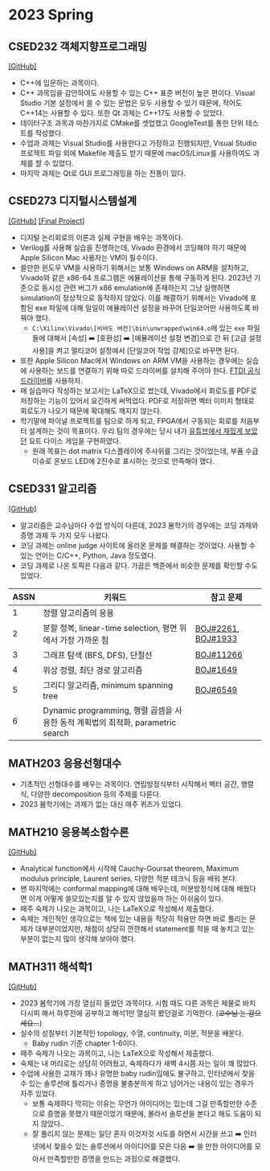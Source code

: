 # 2023 Spring

## CSED232 객체지향프로그래밍

[[GitHub]](https://github.com/sohnryang/csed232)

- C++에 입문하는 과목이다.
- C++ 과목임을 감안하여도 사용할 수 있는 C++ 표준 버전이 높은 편이다. Visual Studio 기본 설정에서 쓸 수 있는 문법은 모두 사용할 수 있기 때문에, 적어도 C++14는 사용할 수 있다. 또한 Qt 과제는 C++17도 사용할 수 있었다.
- 데이터구조 과목과 마찬가지로 CMake를 셋업했고 GoogleTest를 통한 단위 테스트를 작성했다.
- 수업과 과제는 Visual Studio를 사용한다고 가정하고 진행되지만, Visual Studio 프로젝트 파일 외에 Makefile 제출도 받기 때문에 macOS/Linux를 사용하여도 과제를 할 수 있었다.
- 마지막 과제는 Qt로 GUI 프로그래밍을 하는 전통이 있다.

## CSED273 디지털시스템설계

[[GitHub]](https://github.com/sohnryang/csed273) [[Final Project]](https://github.com/sohnryang/csed273-final-project)

- 디지털 논리회로의 이론과 실제 구현을 배우는 과목이다.
- Verilog를 사용해 실습을 진행하는데, Vivado 환경에서 코딩해야 하기 때문에 Apple Silicon Mac 사용자는 VM이 필수이다.
- 쓸만한 윈도우 VM을 사용하기 위해서는 보통 Windows on ARM을 설치하고, Vivado와 같은 x86-64 프로그램은 에뮬레이션을 통해 구동하게 된다. 2023년 기준으로 동시성 관련 버그가 x86 emulation에 존재하는지 그냥 실행하면 simulation이 정상적으로 동작하지 않았다. 이를 해결하기 위해서는 Vivado에 포함된 exe 파일에 대해 일일이 에뮬레이션 설정을 바꾸어 단일코어만 사용하도록 바꿔야 했다.
  - `C:\Xilinx\Vivado\[비바도 버전]\bin\unwrapped\win64.o`에 있는 `exe` 파일들에 대해서 [속성] ➡️ [호환성] ➡️ [에뮬레이션 설정 변경]으로 간 뒤 [고급 설정 사용]을 켜고 멀티코어 설정에서 [단일코어 작업 강제]으로 바꾸면 된다.
- 또한 Apple Silicon Mac에서 Windows on ARM VM을 사용하는 경우에는 실습에 사용하는 보드를 연결하기 위해 따로 드라이버를 설치해 주어야 한다. [FTDI 공식 드라이버](https://ftdichip.com/wp-content/uploads/2022/02/CDM-v2.12.36.4-for-ARM64-Signed-Distributable.zip)를 사용하자.
- 매 실습마다 작성하는 보고서는 LaTeX으로 썼는데, Vivado에서 회로도를 PDF로 저장하는 기능이 있어서 요긴하게 써먹었다. PDF로 저장하면 벡터 이미지 형태로 회로도가 나오기 때문에 확대해도 깨지지 않는다.
- 학기말에 파이널 프로젝트를 팀으로 하게 되고, FPGA에서 구동되는 회로를 처음부터 설계하는 것이 목표이다. 우리 팀의 경우에는 당시 내가 [유튜브에서 재밌게 보았던](https://www.youtube.com/watch?v=D_DdyxvSdpA) 요트 다이스 게임을 구현하였다.
  - 원래 목표는 dot matrix 디스플레이에 주사위를 그리는 것이었는데, 부품 수급 이슈로 온보드 LED에 2진수로 표시하는 것으로 만족해야 했다.


## CSED331 알고리즘

[[GitHub]](https://github.com/sohnryang/csed331)

- 알고리즘은 교수님마다 수업 방식이 다른데, 2023 봄학기의 경우에는 코딩 과제와 증명 과제 두 가지 모두 나왔다.
- 코딩 과제는 online judge 사이트에 올라온 문제를 해결하는 것이었다. 사용할 수 있는 언어는 C/C++, Python, Java 정도였다.
- 코딩 과제로 나온 토픽은 다음과 같다. 가끔은 백준에서 비슷한 문제를 확인할 수도 있었다.

| ASSN | 키워드                                                       | 참고 문제                                                    |
| ---- | ------------------------------------------------------------ | ------------------------------------------------------------ |
| 1    | 정렬 알고리즘의 응용                                         |                                                              |
| 2    | 분할 정복, linear-time selection, 평면 위에서 가장 가까운 점 | [BOJ#2261](https://www.acmicpc.net/problem/2261), [BOJ#1933](https://www.acmicpc.net/problem/1933) |
| 3    | 그래프 탐색 (BFS, DFS), 단절선                               | [BOJ#11266](https://www.acmicpc.net/problem/11266)           |
| 4    | 위상 정렬, 최단 경로 알고리즘                                | [BOJ#1649](https://www.acmicpc.net/problem/1649)             |
| 5    | 그리디 알고리즘, minimum spanning tree                       | [BOJ#6549](https://www.acmicpc.net/problem/6549)             |
| 6    | Dynamic programming, 행렬 곱셈을 사용한 동적 계획법의 최적화, parametric search |                                                              |

## MATH203 응용선형대수

- 기초적인 선형대수를 배우는 과목이다. 연립방정식부터 시작해서 벡터 공간, 행렬식, 다양한 decomposition 등의 주제를 다룬다.
- 2023 봄학기에는 과제가 없는 대신 매주 퀴즈가 있었다.

## MATH210 응용복소함수론

[[GitHub]](https://github.com/sohnryang/math210)

- Analytical function에서 시작헤 Cauchy-Goursat theorem, Maximum modulus principle, Laurent series, 다양한 적분 테크닉 등을 배워 본다.
- 맨 마지막에는 conformal mapping에 대해 배우는데, 미분방정식에 대해 배웠다면 이게 어떻게 쓸모있는지를 알 수 있지 않았을까 하는 아쉬움이 있다.
- 매주 숙제가 나오는 과목이고, 나는 LaTeX으로 작성해서 제출했다.
- 숙제는 개인적인 생각으로는 책에 있는 내용을 적당히 적용만 하면 바로 풀리는 문제가 대부분이었지만, 채점이 상당히 깐깐해서 statement를 적을 때 놓치고 있는 부분이 없는지 많이 생각해 보아야 했다.

## MATH311 해석학1

[[GitHub]](https://github.com/sohnryang/math311)

- 2023 봄학기에 가장 열심히 들었던 과목이다. 시험 때도 다른 과목은 제물로 바치다시피 해서 하루전에 공부하고 해석1만 열심히 봤던걸로 기억한다. (~~교수님 눈 감으세요...~~)
- 실수의 성질부터 기본적인 topology, 수열, continuity, 미분, 적분을 배운다.
  - Baby rudin 기준 chapter 1-6이다.
- 매주 숙제가 나오는 과목이고, 나는 LaTeX으로 작성해서 제출했다.
- 숙제는 내 머리로는 상당히 어려웠고, 숙제하다가 새벽 4시쯤 자는 일이 꽤 많았다.
- 수업에 사용한 교재가 꽤나 유명한 baby rudin임에도 불구하고, 인터넷에서 찾을 수 있는 솔루션에 틀리거나 증명을 불충분하게 하고 넘어가는 내용이 있는 경우가 자주 있었다.
  - 보통 숙제하다 막히는 이유는 무언가 아이디어는 있는데 그걸 만족할만한 수준으로 증명을 못했기 때문이었기 때문에, 몰라서 솔루션을 본다고 해도 도움이 되지 않았다..
  - 잘 풀리지 않는 문제는 일단 혼자 이것저것 시도를 하면서 시간을 쓰고 :arrow_right: 인터넷에서 찾을수 있는 솔루션에서 아이디어를 모은 다음 :arrow_right: 쓸 만한 아이디어를 모아서 만족할만한 증명을 만드는 과정으로 해결했다.